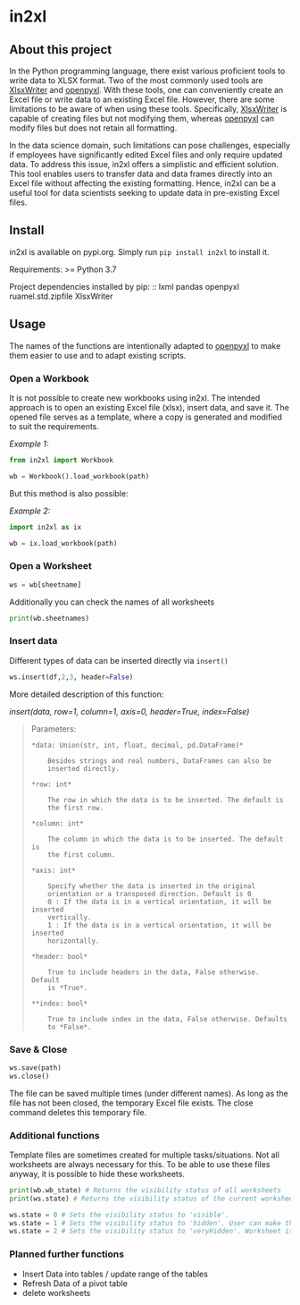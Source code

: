 # in2xl

## About this project

In the Python programming language, there exist various proficient tools
to write data to XLSX format. Two of the most commonly used tools are
[XlsxWriter](https://pypi.org/project/XlsxWriter/) and
[openpyxl](https://pypi.org/project/openpyxl). With these tools, one can
conveniently create an Excel file or write data to an existing Excel
file. However, there are some limitations to be aware of when using
these tools. Specifically,
[XlsxWriter](https://pypi.org/project/XlsxWriter/) is capable of
creating files but not modifying them, whereas
[openpyxl](https://pypi.org/project/openpyxl) can modify files but does
not retain all formatting.

In the data science domain, such limitations can pose challenges,
especially if employees have significantly edited Excel files and only
require updated data. To address this issue, in2xl offers a simplistic
and efficient solution. This tool enables users to transfer data and
data frames directly into an Excel file without affecting the existing
formatting. Hence, in2xl can be a useful tool for data scientists
seeking to update data in pre-existing Excel files.

## Install

in2xl is available on pypi.org. Simply run `pip install in2xl` to
install it.

Requirements: \>= Python 3.7

Project dependencies installed by pip: :: lxml pandas openpyxl
ruamel.std.zipfile XlsxWriter

## Usage

The names of the functions are intentionally adapted to
[openpyxl](https://pypi.org/project/openpyxl) to make them easier to use
and to adapt existing scripts.

### Open a Workbook

It is not possible to create new workbooks using in2xl. The intended
approach is to open an existing Excel file (xlsx), insert data, and save
it. The opened file serves as a template, where a copy is generated and
modified to suit the requirements.

*Example 1:*

``` python
from in2xl import Workbook

wb = Workbook().load_workbook(path)
```

But this method is also possible:

*Example 2:*

``` python
import in2xl as ix

wb = ix.load_workbook(path)
```

### Open a Worksheet

``` python
ws = wb[sheetname]
```

Additionally you can check the names of all worksheets

``` python
print(wb.sheetnames)
```

### Insert data

Different types of data can be inserted directly via `insert()`

``` python
ws.insert(df,2,3, header=False)
```

More detailed description of this function:

*insert(data, row=1, column=1, axis=0, header=True, index=False)*

> Parameters:
>
>
>     *data: Union(str, int, float, decimal, pd.DataFrame)*
>
>         Besides strings and real numbers, DataFrames can also be
>         inserted directly.
>
>     *row: int*
>
>         The row in which the data is to be inserted. The default is
>         the first row.
>
>     *column: int*
>
>         The column in which the data is to be inserted. The default is
>         the first column.
>
>     *axis: int*
>
>         Specify whether the data is inserted in the original
>         orientation or a transposed direction. Default is 0
>         0 : If the data is in a vertical orientation, it will be inserted
>         vertically.
>         1 : If the data is in a vertical orientation, it will be inserted
>         horizontally.
>
>     *header: bool*
>
>         True to include headers in the data, False otherwise. Default
>         is *True*.
>
>     **index: bool*
>
>         True to include index in the data, False otherwise. Defaults
>         to *False*.

### Save & Close

``` python
ws.save(path)
ws.close()
```

The file can be saved multiple times (under different names). As long as
the file has not been closed, the temporary Excel file exists. The close
command deletes this temporary file.

### Additional functions

Template files are sometimes created for multiple tasks/situations. Not
all worksheets are always necessary for this. To be able to use these
files anyway, it is possible to hide these worksheets.

``` python
print(wb.wb_state) # Returns the visibility status of all worksheets
print(ws.state) # Returns the visibility status of the current worksheet

ws.state = 0 # Sets the visibility status to 'visible'.
ws.state = 1 # Sets the visibility status to 'hidden'. User can make this worksheet visible again out of Excel via "Unhide".
ws.state = 2 # Sets the visibility status to 'veryHidden'. Worksheet is not visible under "Unhide" in Excel.
```

### Planned further functions

-   Insert Data into tables / update range of the tables
-   Refresh Data of a pivot table
-   delete worksheets
